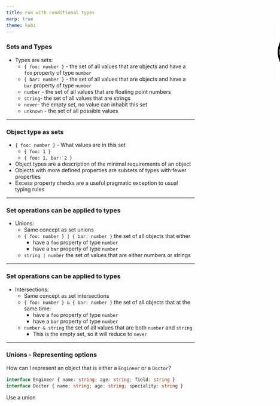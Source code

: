 ```yaml
---
title: Fun with conditional types
marp: true
theme: kubi
---
```


### Sets and Types

* Types are sets:
    * `{ foo: number }` - the set of all values that are objects and have a `foo` property of type `number`
    * `{ bar: number }` - the set of all values that are objects and have a `bar` property of type `number`
    * `number` - the set of all values that are floating point numbers
    * `string`- the set of all values that are strings
    * `never`-  the empty set, no value can inhabit this set
    * `unknown` - the set of all possible values 

----

### Object type as sets 

* `{ foo: number }` - What values are in this set 
    * `{ foo: 1 }`
    * `{ foo: 1, bar: 2 }`
* Object types are a description of the minimal requirements of an object
* Objects with more defined properties are subsets of types with fewer properties
* Excess property checks are a useful pragmatic exception to usual typing rules

----

### Set operations can be applied to types

* Unions:
    * Same concept as set unions <img src="./media/union.png" style="position:absolute; top:120px; left: 950px" />
    * `{ foo: number } | { bar: number }` the set of all objects that either
        * have a `foo` property of type `number`
        * have a `bar` property of type `number`
    * `string | number` the set of values that are either numbers or strings 

---

### Set operations can be applied to types

* Intersections:
    * Same concept as set intersections <img src="./media/intersection.png" style="position:absolute; top:120px; left: 950px" />
    * `{ foo: number } & { bar: number }` the set of all objects that at the same time:
        * have a `foo` property of type `number`
        * have a `bar` property of type `number`
    * `number & string` the set of all values that are both `number` and `string`
        * This is the empty set, so it will reduce to `never`

---

### Unions - Representing options

<question>

How can I represent an object that is either a `Engineer` or a `Doctor`?
```ts
interface Engineer { name: string; age: string; field: string }
interface Doctor { name: string; age: string; speciality: string }
```

</question>

<answer>

Use a union

</answer>

<!-- ---

### Type Guards - Narrowing unions

<question>

Why can't I access some union properties?

</question>

<answer>

You can only safely access common properties. You need to narrow the type of a union

</answer>

--- 

### Type Guards - Narrowing unions

* Syntactic constructs that help us narrow a union
* To narrow the `value` variable:
    * `'property' in value`  - the `in` type guard
    * `typeof value === 'valid type'` - the `typeof` type guard
 -->
